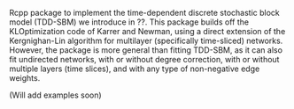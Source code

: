 Rcpp package to implement the time-dependent discrete stochastic block model (TDD-SBM) we introduce in ??. This package builds off the KLOptimization code of Karrer and Newman, using a direct extension of the Kergnighan-Lin algorithm for multilayer (specifically time-sliced) networks. However, the package is more general than fitting TDD-SBM, as it can also fit undirected networks, with or without degree correction, with or without multiple layers (time slices), and with any type of non-negative edge weights.

(Will add examples soon)
